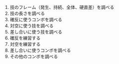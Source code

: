 1. 技のフレーム（発生、持続、全体、硬直差）を調べる
2. 技の長さを調べる
3. 確反に使うコンボを調べる
4. 対空に使う技を調べる
5. 差し合いに使う技を調べる
6. 確反を練習する
7. 対空を練習する
8. 差し合いに使うコンボを調べる
9. その他のコンボを調べる
